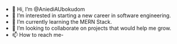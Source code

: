 - 👋 Hi, I’m @AniediAUbokudom
- 👀 I’m interested in starting a new career in software engineering.
- 🌱 I’m currently learning the MERN Stack.
- 💞️ I’m looking to collaborate on projects that would help me grow.
- 📫 How to reach me- 

<!---
AniediAUbokudom/AniediAUbokudom is a ✨ special ✨ repository because its `README.md` (this file) appears on your GitHub profile.
You can click the Preview link to take a look at your changes.
--->
